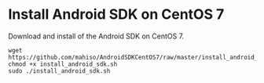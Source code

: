 Install Android SDK on CentOS 7
===============================

Download and install of the Android SDK on CentOS 7.

<pre><code>wget https://github.com/mahiso/AndroidSDKCentOS7/raw/master/install_android_sdk.sh 
chmod +x install_android_sdk.sh
sudo ./install_android_sdk.sh
</code></pre>

